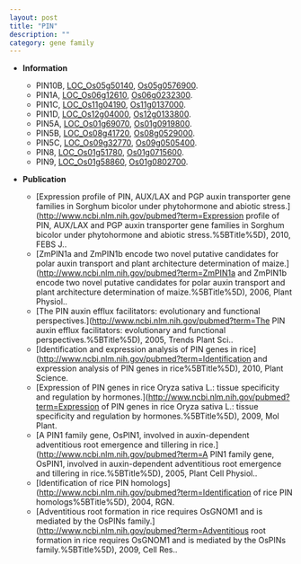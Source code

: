 ```yaml
---
layout: post
title: "PIN"
description: ""
category: gene family
---
```


* **Information**  
    + PIN10B, [LOC_Os05g50140](http://rice.uga.edu/cgi-bin/ORF_infopage.cgi?orf=LOC_Os05g50140), [Os05g0576900](http://rapdb.dna.affrc.go.jp/viewer/gbrowse_details/irgsp1?name=Os05g0576900).
    + PIN1A, [LOC_Os06g12610](http://rice.uga.edu/cgi-bin/ORF_infopage.cgi?orf=LOC_Os06g12610), [Os06g0232300](http://rapdb.dna.affrc.go.jp/viewer/gbrowse_details/irgsp1?name=Os06g0232300).
    + PIN1C, [LOC_Os11g04190](http://rice.uga.edu/cgi-bin/ORF_infopage.cgi?orf=LOC_Os11g04190), [Os11g0137000](http://rapdb.dna.affrc.go.jp/viewer/gbrowse_details/irgsp1?name=Os11g0137000).
    + PIN1D, [LOC_Os12g04000](http://rice.uga.edu/cgi-bin/ORF_infopage.cgi?orf=LOC_Os12g04000), [Os12g0133800](http://rapdb.dna.affrc.go.jp/viewer/gbrowse_details/irgsp1?name=Os12g0133800).
    + PIN5A, [LOC_Os01g69070](http://rice.uga.edu/cgi-bin/ORF_infopage.cgi?orf=LOC_Os01g69070), [Os01g0919800](http://rapdb.dna.affrc.go.jp/viewer/gbrowse_details/irgsp1?name=Os01g0919800).
    + PIN5B, [LOC_Os08g41720](http://rice.uga.edu/cgi-bin/ORF_infopage.cgi?orf=LOC_Os08g41720), [Os08g0529000](http://rapdb.dna.affrc.go.jp/viewer/gbrowse_details/irgsp1?name=Os08g0529000).
    + PIN5C, [LOC_Os09g32770](http://rice.uga.edu/cgi-bin/ORF_infopage.cgi?orf=LOC_Os09g32770), [Os09g0505400](http://rapdb.dna.affrc.go.jp/viewer/gbrowse_details/irgsp1?name=Os09g0505400).
    + PIN8, [LOC_Os01g51780](http://rice.uga.edu/cgi-bin/ORF_infopage.cgi?orf=LOC_Os01g51780), [Os01g0715600](http://rapdb.dna.affrc.go.jp/viewer/gbrowse_details/irgsp1?name=Os01g0715600).
    + PIN9, [LOC_Os01g58860](http://rice.uga.edu/cgi-bin/ORF_infopage.cgi?orf=LOC_Os01g58860), [Os01g0802700](http://rapdb.dna.affrc.go.jp/viewer/gbrowse_details/irgsp1?name=Os01g0802700).

* **Publication**  
    + [Expression profile of PIN, AUX/LAX and PGP auxin transporter gene families in Sorghum bicolor under phytohormone and abiotic stress.](http://www.ncbi.nlm.nih.gov/pubmed?term=Expression profile of PIN, AUX/LAX and PGP auxin transporter gene families in Sorghum bicolor under phytohormone and abiotic stress.%5BTitle%5D), 2010, FEBS J..
    + [ZmPIN1a and ZmPIN1b encode two novel putative candidates for polar auxin transport and plant architecture determination of maize.](http://www.ncbi.nlm.nih.gov/pubmed?term=ZmPIN1a and ZmPIN1b encode two novel putative candidates for polar auxin transport and plant architecture determination of maize.%5BTitle%5D), 2006, Plant Physiol..
    + [The PIN auxin efflux facilitators: evolutionary and functional perspectives.](http://www.ncbi.nlm.nih.gov/pubmed?term=The PIN auxin efflux facilitators: evolutionary and functional perspectives.%5BTitle%5D), 2005, Trends Plant Sci..
    + [Identification and expression analysis of PIN genes in rice](http://www.ncbi.nlm.nih.gov/pubmed?term=Identification and expression analysis of PIN genes in rice%5BTitle%5D), 2010, Plant Science.
    + [Expression of PIN genes in rice Oryza sativa L.: tissue specificity and regulation by hormones.](http://www.ncbi.nlm.nih.gov/pubmed?term=Expression of PIN genes in rice Oryza sativa L.: tissue specificity and regulation by hormones.%5BTitle%5D), 2009, Mol Plant.
    + [A PIN1 family gene, OsPIN1, involved in auxin-dependent adventitious root emergence and tillering in rice.](http://www.ncbi.nlm.nih.gov/pubmed?term=A PIN1 family gene, OsPIN1, involved in auxin-dependent adventitious root emergence and tillering in rice.%5BTitle%5D), 2005, Plant Cell Physiol..
    + [Identification of rice PIN homologs](http://www.ncbi.nlm.nih.gov/pubmed?term=Identification of rice PIN homologs%5BTitle%5D), 2004, RGN.
    + [Adventitious root formation in rice requires OsGNOM1 and is mediated by the OsPINs family.](http://www.ncbi.nlm.nih.gov/pubmed?term=Adventitious root formation in rice requires OsGNOM1 and is mediated by the OsPINs family.%5BTitle%5D), 2009, Cell Res..


